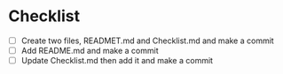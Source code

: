 # Checklist

- [ ] Create two files, READMET.md and Checklist.md and make a commit
- [ ] Add README.md and make a commit
- [ ] Update Checklist.md then add it and make a commit
